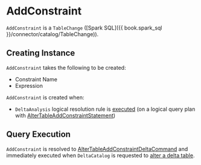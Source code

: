 # AddConstraint

`AddConstraint` is a `TableChange` ([Spark SQL]({{ book.spark_sql }}/connector/catalog/TableChange)).

## Creating Instance

`AddConstraint` takes the following to be created:

* <span id="constraintName"> Constraint Name
* <span id="expr"> Expression

`AddConstraint` is created when:

* `DeltaAnalysis` logical resolution rule is [executed](../DeltaAnalysis.md#apply) (on a logical query plan with [AlterTableAddConstraintStatement](AlterTableAddConstraintStatement.md))

## Query Execution

`AddConstraint` is resolved to [AlterTableAddConstraintDeltaCommand](../commands/alter/AlterTableAddConstraintDeltaCommand.md) and immediately executed when `DeltaCatalog` is requested to [alter a delta table](../DeltaCatalog.md#alterTable).
